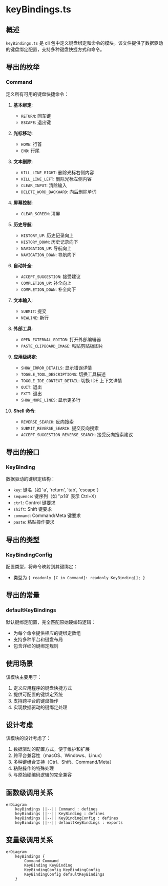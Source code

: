 # keyBindings.ts

## 概述

`keyBindings.ts` 是 cli 包中定义键盘绑定和命令的模块。该文件提供了数据驱动的键盘绑定配置，支持多种键盘快捷方式和命令。

## 导出的枚举

### Command
定义所有可用的键盘快捷命令：

1. **基本绑定**:
   - `RETURN`: 回车键
   - `ESCAPE`: 退出键

2. **光标移动**:
   - `HOME`: 行首
   - `END`: 行尾

3. **文本删除**:
   - `KILL_LINE_RIGHT`: 删除光标右侧内容
   - `KILL_LINE_LEFT`: 删除光标左侧内容
   - `CLEAR_INPUT`: 清除输入
   - `DELETE_WORD_BACKWARD`: 向后删除单词

4. **屏幕控制**:
   - `CLEAR_SCREEN`: 清屏

5. **历史导航**:
   - `HISTORY_UP`: 历史记录向上
   - `HISTORY_DOWN`: 历史记录向下
   - `NAVIGATION_UP`: 导航向上
   - `NAVIGATION_DOWN`: 导航向下

6. **自动补全**:
   - `ACCEPT_SUGGESTION`: 接受建议
   - `COMPLETION_UP`: 补全向上
   - `COMPLETION_DOWN`: 补全向下

7. **文本输入**:
   - `SUBMIT`: 提交
   - `NEWLINE`: 新行

8. **外部工具**:
   - `OPEN_EXTERNAL_EDITOR`: 打开外部编辑器
   - `PASTE_CLIPBOARD_IMAGE`: 粘贴剪贴板图片

9. **应用级绑定**:
   - `SHOW_ERROR_DETAILS`: 显示错误详情
   - `TOGGLE_TOOL_DESCRIPTIONS`: 切换工具描述
   - `TOGGLE_IDE_CONTEXT_DETAIL`: 切换 IDE 上下文详情
   - `QUIT`: 退出
   - `EXIT`: 退出
   - `SHOW_MORE_LINES`: 显示更多行

10. **Shell 命令**:
    - `REVERSE_SEARCH`: 反向搜索
    - `SUBMIT_REVERSE_SEARCH`: 提交反向搜索
    - `ACCEPT_SUGGESTION_REVERSE_SEARCH`: 接受反向搜索建议

## 导出的接口

### KeyBinding
数据驱动的键绑定结构：

- `key`: 键名（如 'a', 'return', 'tab', 'escape'）
- `sequence`: 键序列（如 '\x18' 表示 Ctrl+X）
- `ctrl`: Control 键要求
- `shift`: Shift 键要求
- `command`: Command/Meta 键要求
- `paste`: 粘贴操作要求

## 导出的类型

### KeyBindingConfig
配置类型，将命令映射到其键绑定：

- 类型为 `{ readonly [C in Command]: readonly KeyBinding[]; }`

## 导出的常量

### defaultKeyBindings
默认键绑定配置，完全匹配原始硬编码逻辑：

- 为每个命令提供相应的键绑定数组
- 支持多种平台和键盘布局
- 包含详细的键绑定规则

## 使用场景

该模块主要用于：
1. 定义应用程序的键盘快捷方式
2. 提供可配置的键绑定系统
3. 支持跨平台的键盘操作
4. 实现数据驱动的键绑定处理

## 设计考虑

该模块的设计考虑了：
1. 数据驱动的配置方式，便于维护和扩展
2. 跨平台兼容性（macOS、Windows、Linux）
3. 多种键组合支持（Ctrl、Shift、Command/Meta）
4. 粘贴操作的特殊处理
5. 与原始硬编码逻辑的完全兼容

## 函数级调用关系

```mermaid
erDiagram
    keyBindings ||--|| Command : defines
    keyBindings ||--|| KeyBinding : defines
    keyBindings ||--|| KeyBindingConfig : defines
    keyBindings ||--|| defaultKeyBindings : exports
```

## 变量级调用关系

```mermaid
erDiagram
    keyBindings {
        Command Command
        KeyBinding KeyBinding
        KeyBindingConfig KeyBindingConfig
        KeyBindingConfig defaultKeyBindings
    }
```